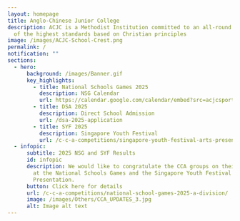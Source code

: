 ```yaml
---
layout: homepage
title: Anglo-Chinese Junior College
description: ACJC is a Methodist Institution committed to an all-round education
  of the highest standards based on Christian principles
image: /images/ACJC-School-Crest.png
permalink: /
notification: ""
sections:
  - hero:
      background: /images/Banner.gif
      key_highlights:
        - title: National Schools Games 2025
          description: NSG Calendar
          url: https://calendar.google.com/calendar/embed?src=acjcsportsacademy%40gmail.com&ctz=Asia%2FSingapore
        - title: DSA 2025
          description: Direct School Admission
          url: /dsa-2025-application
        - title: SYF 2025
          description: Singapore Youth Festival
          url: /c-c-a-competitions/singapore-youth-festival-arts-presentation-2025/
  - infopic:
      subtitle: 2025 NSG and SYF Results
      id: infopic
      description: We would like to congratulate the CCA groups on their achievements
        at the National Schools Games and the Singapore Youth Festival Arts
        Presentation.
      button: Click here for details
      url: /c-c-a-competitions/national-school-games-2025-a-division/
      image: /images/Others/CCA_UPDATES_3.jpg
      alt: Image alt text
---
```


